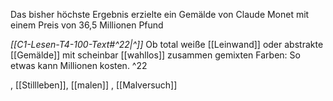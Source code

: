 Das bisher höchste Ergebnis erzielte ein Gemälde von Claude Monet mit einem Preis von 36,5 Millionen Pfund

*[[C1-Lesen-T4-100-Text#^22|^]]* Ob total weiße [[Leinwand]] oder abstrakte [[Gemälde]] mit scheinbar [[wahllos]] zusammen gemixten Farben: So etwas kann Millionen kosten. ^22



, [[Stillleben]], [[malen]]
, [[Malversuch]]